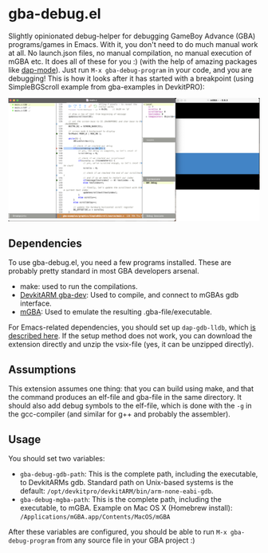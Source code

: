 # gba-debug.el
Slightly opinionated debug-helper for debugging GameBoy Advance (GBA) programs/games in Emacs. With it, you don't need to do much manual work at all. No launch.json files, no manual compilation, no manual execution of mGBA etc. It does all of these for you :) (with the help of amazing packages like [dap-mode](https://github.com/emacs-lsp/dap-mode)). Just run `M-x gba-debug-program` in your code, and you are debugging! This is how it looks after it has started with a breakpoint (using SimpleBGScroll example from gba-examples in DevkitPRO):

![screenshot](screenshot.png)


## Dependencies
To use gba-debug.el, you need a few programs installed. These are probably pretty standard in most GBA developers arsenal. 
- make: used to run the compilations.
- [DevkitARM gba-dev](https://devkitpro.org/wiki/Getting_Started): Used to compile, and connect to mGBAs gdb interface.
- [mGBA](https://mgba.io/): Used to emulate the resulting .gba-file/executable.


For Emacs-related dependencies, you should set up `dap-gdb-lldb`, which [is described here](https://emacs-lsp.github.io/dap-mode/page/configuration/#native-debug-gdblldb). If the setup method does not work, you can download the extension directly and unzip the vsix-file (yes, it can be unzipped directly). 


## Assumptions
This extension assumes one thing: that you can build using make, and that the command produces an elf-file and gba-file in the same directory. It should also add debug symbols to the elf-file, which is done with the `-g` in the gcc-compiler (and similar for g++ and probably the assembler).

## Usage
You should set two variables:
- `gba-debug-gdb-path`: This is the complete path, including the executable, to DevkitARMs gdb. Standard path on Unix-based systems is the default: `/opt/devkitpro/devkitARM/bin/arm-none-eabi-gdb`.
- `gba-debug-mgba-path`: This is the complete path, including the executable, to mGBA. Example on Mac OS X (Homebrew install): `/Applications/mGBA.app/Contents/MacOS/mGBA`


After these variables are configured, you should be able to run `M-x gba-debug-program` from any source file in your GBA project :)
